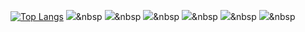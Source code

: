 
[![Top Langs](https://github-readme-stats.vercel.app/api/top-langs/?username=Perfectivity&theme=radical)](https://github.com/Perfectivity/github-readme-stats)
<img src="https://img.shields.io/badge/Java-007396?style=flat-square&logo=Java&logoColor=white"/></a>&nbsp
<img src="https://img.shields.io/badge/JavaScript-F7DF1E?style=flat-square&logo=JavaScript&logoColor=white"/></a>&nbsp
<img src="https://img.shields.io/badge/Spring_boot-6DB33F?style=flat-square&logo=Spring_boot&logoColor=white"/></a>&nbsp
<img src="https://img.shields.io/badge/MySQL-4479A1?style=flat-square&logo=MySQL&logoColor=white"/></a>&nbsp
<img src="https://img.shields.io/badge/WeChat-07C160?style=flat-square&logo=WeChat&logoColor=white"/></a>&nbsp
<img src="https://img.shields.io/badge/TencentQQ-EB1923?style=flat-square&logo=TencentQQ&logoColor=white"/></a>&nbsp


